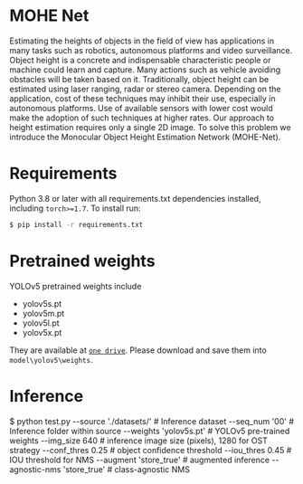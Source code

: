 # MOHE Net
Estimating the heights of objects in the field of view has applications in many tasks such as robotics, autonomous platforms and video surveillance. Object height is a concrete and indispensable characteristic people or machine could learn and capture. Many actions such as vehicle avoiding obstacles will be taken based on it. Traditionally, object height can be estimated using laser ranging, radar or stereo camera. Depending on the application, cost of these techniques may inhibit their use, especially in autonomous platforms. Use of available sensors with lower cost would make the adoption of such techniques at higher rates. Our approach to height estimation requires only a single 2D image. To solve this problem we introduce the Monocular Object Height Estimation Network (MOHE-Net).

# Requirements
Python 3.8 or later with all requirements.txt dependencies installed, including `torch>=1.7`. To install run:
```bash
$ pip install -r requirements.txt
```

# Pretrained weights
YOLOv5 pretrained weights include
* yolov5s.pt
* yolov5m.pt
* yolov5l.pt
* yolov5x.pt

They are available at [`one drive`](https://buckeyemailosu-my.sharepoint.com/:f:/r/personal/wei_909_buckeyemail_osu_edu/Documents/YOLOv5%20Pre-trained%20Models?csf=1&web=1&e=AUQf3e). Please download and save them into `model\yolov5\weights`.


# Inference
$ python test.py --source './datasets/'  # Inference dataset
                 --seq_num  '00'  # Inference folder within source
                 --weights 'yolov5s.pt'  # YOLOv5 pre-trained weights
                 --img_size 640  # inference image size (pixels), 1280 for OST strategy
                 --conf_thres 0.25  # object confidence threshold
                 --iou_thres 0.45 # IOU threshold for NMS
                 --augment 'store_true'  # augmented inference
                 --agnostic-nms 'store_true'  # class-agnostic NMS
                 
